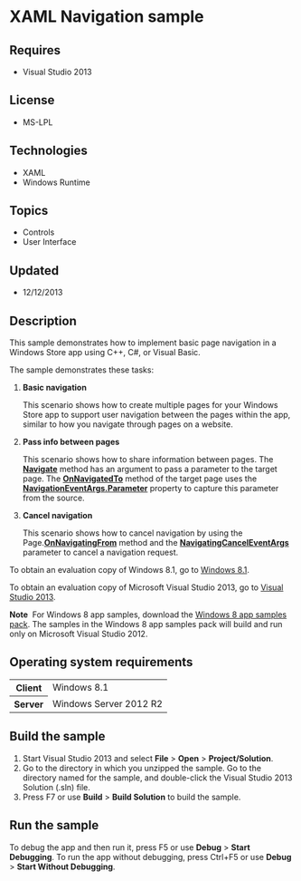 # XAML Navigation sample
## Requires
- Visual Studio 2013
## License
- MS-LPL
## Technologies
- XAML
- Windows Runtime
## Topics
- Controls
- User Interface
## Updated
- 12/12/2013
## Description

<div id="mainSection">
<p>This sample demonstrates how to implement basic page navigation in a Windows Store app using C&#43;&#43;, C#, or Visual Basic.
</p>
<p>The sample demonstrates these tasks:</p>
<ol>
<li>
<p><b>Basic navigation</b></p>
<p>This scenario shows how to create multiple pages for your Windows Store app to support user navigation between the pages within the app, similar to how you navigate through pages on a website.</p>
</li><li>
<p><b>Pass info between pages</b></p>
<p>This scenario shows how to share information between pages. The <a href="http://msdn.microsoft.com/library/windows/apps/br242694">
<b>Navigate</b></a> method has an argument to pass a parameter to the target page. The
<a href="http://msdn.microsoft.com/library/windows/apps/br227508"><b>OnNavigatedTo</b></a> method of the target page uses the
<a href="http://msdn.microsoft.com/library/windows/apps/br243289"><b>NavigationEventArgs.Parameter</b></a> property to capture this parameter from the source.</p>
</li><li>
<p><b>Cancel navigation</b></p>
<p>This scenario shows how to cancel navigation by using the Page.<a href="http://msdn.microsoft.com/library/windows/apps/br227509"><b>OnNavigatingFrom</b></a> method and the
<a href="http://msdn.microsoft.com/library/windows/apps/br243278"><b>NavigatingCancelEventArgs</b></a> parameter to cancel a navigation request.</p>
</li></ol>
<p>To obtain an evaluation copy of Windows&nbsp;8.1, go to <a href="http://go.microsoft.com/fwlink/p/?linkid=301696">
Windows&nbsp;8.1</a>. </p>
<p>To obtain an evaluation copy of Microsoft Visual Studio&nbsp;2013, go to <a href="http://go.microsoft.com/fwlink/p/?linkid=301697">
Visual Studio&nbsp;2013</a>. </p>
<p></p>
<p class="note"><b>Note</b>&nbsp;&nbsp;For Windows&nbsp;8 app samples, download the <a href="http://go.microsoft.com/fwlink/p/?LinkId=301698">
Windows&nbsp;8 app samples pack</a>. The samples in the Windows&nbsp;8 app samples pack will build and run only on Microsoft Visual Studio&nbsp;2012.</p>
<p></p>
<h2>Operating system requirements</h2>
<table>
<tbody>
<tr>
<th>Client</th>
<td><dt>Windows&nbsp;8.1 </dt></td>
</tr>
<tr>
<th>Server</th>
<td><dt>Windows Server&nbsp;2012&nbsp;R2 </dt></td>
</tr>
</tbody>
</table>
<h2>Build the sample</h2>
<p></p>
<ol>
<li>Start Visual Studio&nbsp;2013 and select <b>File</b> &gt; <b>Open</b> &gt; <b>Project/Solution</b>.
</li><li>Go to the directory in which you unzipped the sample. Go to the directory named for the sample, and double-click the Visual Studio&nbsp;2013 Solution (.sln) file.
</li><li>Press F7 or use <b>Build</b> &gt; <b>Build Solution</b> to build the sample. </li></ol>
<p></p>
<h2>Run the sample</h2>
<p>To debug the app and then run it, press F5 or use <b>Debug</b> &gt; <b>Start Debugging</b>. To run the app without debugging, press Ctrl&#43;F5 or use
<b>Debug</b> &gt; <b>Start Without Debugging</b>. </p>
</div>
